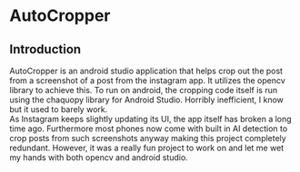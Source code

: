 # AutoCropper
## Introduction
AutoCropper is an android studio application that helps crop out the post from a screenshot of a post from the instagram app. It utilizes the opencv library to achieve this. To run on android, the cropping code itself is run using the chaquopy library for Android Studio. Horribly inefficient, I know but it used to barely work. <br>
As Instagram keeps slightly updating its UI, the app itself has broken a long time ago. Furthermore most phones now come with built in AI detection to crop posts from such screenshots anyway making this project completely redundant. However, it was a really fun project to work on and let me wet my hands with both opencv and android studio.
